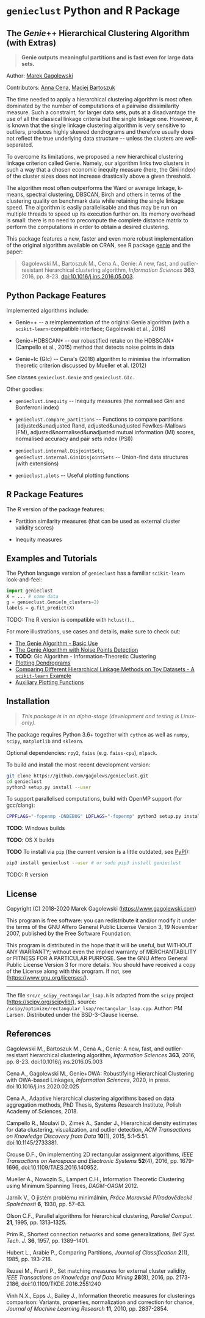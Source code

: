 `genieclust` Python and R Package
=================================


The *Genie*++ Hierarchical Clustering Algorithm (with Extras)
-------------------------------------------------------------

> **Genie outputs meaningful partitions and is fast even for large data sets.**



Author: [Marek Gagolewski](https://www.gagolewski.com)

Contributors:
[Anna Cena](https://cena.rexamine.com),
[Maciej Bartoszuk](https://bartoszuk.rexamine.com)

The time needed to apply a hierarchical clustering algorithm is most
often dominated by the number of computations of a pairwise
dissimilarity measure. Such a constraint, for larger data sets, puts at
a disadvantage the use of all the classical linkage criteria but the
single linkage one. However, it is known that the single linkage
clustering algorithm is very sensitive to outliers, produces highly
skewed dendrograms and therefore usually does not reflect the true
underlying data structure -- unless the clusters are well-separated.

To overcome its limitations, we proposed a new hierarchical clustering
linkage criterion called Genie. Namely, our algorithm links two clusters
in such a way that a chosen economic inequity measure (here, the Gini index)
of the cluster sizes does not increase drastically above a given threshold.

The algorithm most often outperforms the Ward or average linkage, k-means,
spectral clustering, DBSCAN, Birch and others in terms of the
clustering quality on benchmark data while retaining the single linkage speed.
The algorithm is easily parallelisable and thus may be run on multiple
threads to speed up its execution further on. Its memory overhead is
small: there is no need to precompute the complete distance matrix to
perform the computations in order to obtain a desired clustering.

This package features a new, faster and even more robust implementation of the
original algorithm available on CRAN, see R package
[genie](http://www.gagolewski.com/software/genie/) and the paper:

> Gagolewski M., Bartoszuk M., Cena A., Genie: A new, fast, and
> outlier-resistant hierarchical clustering algorithm, *Information
> Sciences* **363**, 2016, pp. 8-23.
> [doi:10.1016/j.ins.2016.05.003](http://dx.doi.org/10.1016/j.ins.2016.05.003).




Python Package Features
-----------------------

Implemented algorithms include:

-   Genie++ -- a reimplementation of the original Genie algorithm
    (with a `scikit-learn`-compatible interface; Gagolewski et al., 2016)

-   Genie+HDBSCAN\* -- our robustified retake on the HDBSCAN\*
    (Campello et al., 2015) method that detects noise points in data

-   Genie+Ic (GIc) -- Cena's (2018) algorithm to minimise the information
    theoretic criterion discussed by Mueller et al. (2012)

See classes `genieclust.Genie` and `genieclust.GIc`.


Other goodies:

-   `genieclust.inequity` -- Inequity measures (the normalised
    Gini and Bonferroni index)

-   `genieclust.compare_partitions` -- Functions to compare partitions
    (adjusted&unadjusted Rand,
    adjusted&unadjusted Fowlkes-Mallows (FM),
    adjusted&normalised&unadjusted mutual information (MI) scores,
    normalised accuracy and pair sets index (PSI))

-   `genieclust.internal.DisjointSets`, `genieclust.internal.GiniDisjointSets` --
    Union-find data structures (with extensions)

-   `genieclust.plots` -- Useful plotting functions




R Package Features
------------------

The R version of the package features:

-   Partition similarity measures (that can be used as external cluster
    validity scores)

-   Inequity measures



Examples and Tutorials
----------------------

The Python language version of `genieclust` has a familiar `scikit-learn` look-and-feel:

```python
import genieclust
X = ... # some data
g = genieclust.Genie(n_clusters=2)
labels = g.fit_predict(X)
```

TODO: The R version is compatible with `hclust()`...




For more illustrations, use cases and details, make sure to check out:

-   [The Genie Algorithm - Basic Use](https://github.com/gagolews/genieclust/blob/master/tutorials/example_genie_basic.ipynb)
-   [The Genie Algorithm with Noise Points Detection](https://github.com/gagolews/genieclust/blob/master/tutorials/example_noisy.ipynb)
-   **TODO**: GIc Algorithm - Information-Theoretic Clustering
-   [Plotting Dendrograms](https://github.com/gagolews/genieclust/blob/master/tutorials/dendrogram.md)
-   [Comparing Different Hierarchical Linkage Methods on Toy Datasets - A `scikit-learn` Example](https://github.com/gagolews/genieclust/blob/master/tutorials/sklearn_toy_example.md)
-   [Auxiliary Plotting Functions](https://github.com/gagolews/genieclust/blob/master/tutorials/plots.md)


Installation
------------

> *This package is in an alpha-stage (development and testing is Linux-only).*

The package requires Python 3.6+ together with `cython` as well as
`numpy`, `scipy`, `matplotlib` and `sklearn`.

Optional dependencies: `rpy2`, `faiss` (e.g. `faiss-cpu`), `mlpack`.


To build and install the most recent development version:

```bash
git clone https://github.com/gagolews/genieclust.git
cd genieclust
python3 setup.py install --user
```

To support parallelised computations, build with OpenMP support (for gcc/clang):

```bash
CPPFLAGS="-fopenmp -DNDEBUG" LDFLAGS="-fopenmp" python3 setup.py install --user
```




**TODO**: Windows builds

**TODO**: OS X builds

**TODO** To install via `pip` (the current version is a little outdated,
see [PyPI](https://pypi.org/project/genieclust/)):

```bash
pip3 install genieclust --user # or sudo pip3 install genieclust
```


TODO: R version



License
-------

Copyright (C) 2018-2020 Marek Gagolewski (https://www.gagolewski.com)

This program is free software: you can redistribute it and/or modify
it under the terms of the GNU Affero General Public License
Version 3, 19 November 2007, published by the Free Software Foundation.

This program is distributed in the hope that it will be useful,
but WITHOUT ANY WARRANTY; without even the implied warranty of
MERCHANTABILITY or FITNESS FOR A PARTICULAR PURPOSE. See the
GNU Affero General Public License Version 3 for more details.
You should have received a copy of the License along with this program.
If not, see (https://www.gnu.org/licenses/).


---

The file `src/c_scipy_rectangular_lsap.h` is adapted from the `scipy` project
(https://scipy.org/scipylib/), source:
`/scipy/optimize/rectangular_lsap/rectangular_lsap.cpp`.
Author: PM Larsen. Distributed under the BSD-3-Clause license.





References
----------

Gagolewski M., Bartoszuk M., Cena A.,
Genie: A new, fast, and outlier-resistant hierarchical clustering algorithm,
*Information Sciences* **363**, 2016, pp. 8-23.
doi:10.1016/j.ins.2016.05.003

Cena A., Gagolewski M.,
Genie+OWA: Robustifying Hierarchical Clustering with OWA-based Linkages,
*Information Sciences*, 2020,
in press. doi:10.1016/j.ins.2020.02.025

Cena A.,
Adaptive hierarchical clustering algorithms based on data aggregation methods,
PhD Thesis, Systems Research Institute, Polish Academy of Sciences, 2018.

Campello R., Moulavi D., Zimek A., Sander J.,
Hierarchical density estimates for data clustering, visualization,
and outlier detection,
*ACM Transactions on Knowledge Discovery from Data* **10**(1), 2015, 5:1–5:51.
doi:10.1145/2733381.

Crouse D.F., On implementing 2D rectangular assignment algorithms,
*IEEE Transactions on Aerospace and Electronic Systems* **52**(4), 2016,
pp. 1679-1696, doi:10.1109/TAES.2016.140952.

Mueller A., Nowozin S., Lampert C.H.,
Information Theoretic Clustering using Minimum Spanning Trees,
*DAGM-OAGM* 2012.

Jarník V., O jistém problému minimálním,
*Práce Moravské Přírodovědecké Společnosti* **6**, 1930, pp. 57–63.

Olson C.F., Parallel algorithms for hierarchical clustering,
*Parallel Comput.* **21**, 1995, pp. 1313–1325.

Prim R., Shortest connection networks and some generalizations,
*Bell Syst. Tech. J.* **36**, 1957, pp. 1389–1401.

Hubert L., Arabie P., Comparing Partitions,
*Journal of Classification* **2**(1), 1985, pp. 193-218.

Rezaei M., Franti P., Set matching measures for external cluster validity,
*IEEE Transactions on Knowledge and Data Mining* **28**(8), 2016, pp. 2173-2186,
doi:10.1109/TKDE.2016.2551240

Vinh N.X., Epps J., Bailey J.,
Information theoretic measures for clusterings comparison:
Variants, properties, normalization and correction for chance,
*Journal of Machine Learning Research* **11**, 2010, pp. 2837-2854.
